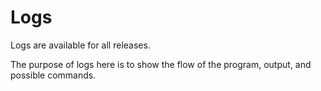# Logs

Logs are available for all releases.

The purpose of logs here is to show the flow of the program, output, and possible commands.
